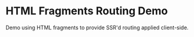 # HTML Fragments Routing Demo

Demo using HTML fragments to provide SSR'd routing applied client-side.
